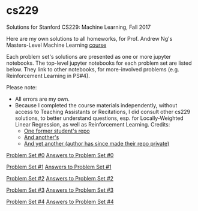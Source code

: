 # cs229
Solutions for Stanford CS229: Machine Learning, Fall 2017

Here are my own solutions to all homeworks, for Prof. Andrew Ng's Masters-Level Machine Learning [course](http://cs229.stanford.edu/)

Each problem set's solutions are presented as one or more jupyter notebooks. The top-level jupyter notebooks for each problem set  are listed below. They link to other notebooks, for more-involved problems (e.g. Reinforcement Learning in PS#4).

Please note: 
- All errors are my own.
- Because I completed the course materials independently, without access to Teaching Assistants or Recitations, I did consult other cs229 solutions, to better understand questions, esp. for Locally-Weighted Linear Regression, as well as Reinforcement Learning. Credits: 
  - [One former student's repo](https://github.com/ccombier/stanford-CS229/)
  - [And another's](https://github.com/zyxue/stanford-cs229)
  - [And yet another (author has since made their repo private)](https://github.com/s-ai-kia/CS229_ML)

[Problem Set #0](Notebooks/Problem%20Sets/ps0/ps0.pdf)
[Answers to Problem Set #0](Notebooks/Problem%20Sets/ps0/ps0.ipynb)

[Problem Set #1](Notebooks/Problem%20Sets/ps1/ps1.pdf)
[Answers to Problem Set #1](Notebooks/Problem%20Sets/ps1/ps1_main.ipynb)

[Problem Set #2](Notebooks/Problem%20Sets/ps2/ps2.pdf)
[Answers to Problem Set #2](Notebooks/Problem%20Sets/ps2/ps2.ipynb)

[Problem Set #3](Notebooks/Problem%20Sets/ps3/ps3.pdf)
[Answers to Problem Set #3](Notebooks/Problem%20Sets/ps3/ps3_main.ipynb)

[Problem Set #4](Notebooks/Problem%20Sets/ps4/ps4.pdf)
[Answers to Problem Set #4](Notebooks/Problem%20Sets/ps4/ps4.ipynb)

